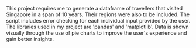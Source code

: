 This project requires me to generate a dataframe of travellers that visited Singapore in a span of 10 years. Their regions were also to be included. The script includes error checking for each individual input provided by the user. The libraries used in my project are 'pandas' and 'matplotlib'. Data is shown visually through the use of pie charts to improve the user's experience and gain better insights.
